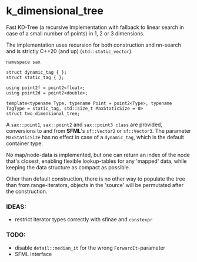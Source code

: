 # k_dimensional_tree

Fast KD-Tree (a recursive Implementation with fallback to linear search in case of a small number of points) in 1, 2 or 3 dimensions.

The implementation uses recursion for both construction and nn-search and is strictly C++20 (and up) (`std::static_vector`).


    namespace sax

    struct dynamic_tag { };
    struct static_tag { };

    using point2f = point2<float>;
    using point2d = point2<double>;

    template<typename Type, typename Point = point2<Type>, typename TagType = static_tag, std::size_t MaxStaticSize = 0>
    struct two_dimensional_tree;


A `sax::point1`, `sax::point2` and `sax::point3 class` are provided, conversions to and from **SFML**'s `sf::Vector2` or `sf::Vector3`. The parameter `MaxStaticSize` has no effect in case of a `dynamic_tag`, which is the default container type.

No map/node-data is implemented, but one can return an index of the node that's closest, enabling flexible lookup-tables for any 'mapped' data, while keeping the data structure as compact as possible.

Other than default construction, there is no other way to populate the tree than from range-iterators, objects in the 'source' will be permutated after the construction.

### IDEAS:

- restrict iterator types correctly with sfinae and `constexpr`

### TODO:

- disable `detail::median_it` for the wrong `ForwardIt`-parameter
- SFML interface
